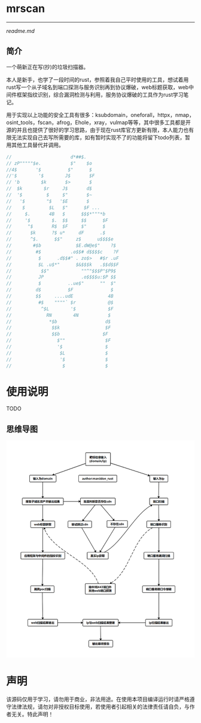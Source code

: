 # mrscan



****
*readme.md*

## 简介
一个萌新正在写(抄)的垃圾扫描器。


本人是新手，也学了一段时间的rust，参照着我自己平时使用的工具，想试着用rust写一个从子域名到端口探测与服务识别再到协议爆破，web标题获取，web中间件框架指纹识别，综合漏洞检测与利用，服务协议爆破的工具作为rust学习笔记。

用于实现以上功能的安全工具有很多：ksubdomain，oneforall，httpx，nmap，osint_tools，fscan，afrog，Ehole，xray，vulmap等等，其中很多工具都是开源的并且也提供了很好的学习思路，由于现在rust库官方更新有限，本人能力也有限无法实现自己去写所需要的库，如有暂时实现不了的功能将留下todo列表，暂用其他工具替代并调用。

``` rust
//                      d*##$.
// zP"""""$e.           $"    $o
//4$       '$          $"      $
//'$        '$        J$       $F
// 'b        $k       $>       $
//  $k        $r     J$       d$
//  '$         $     $"       $~
//   '$        "$   '$E       $
//    $         $L   $"      $F ...
//     $.       4B   $      $$$*"""*b
//     '$        $.  $$     $$      $F
//      "$       R$  $F     $"      $
//       $k      ?$ u*     dF      .$
//       ^$.      $$"     z$      u$$$$e
//        #$b             $E.dW@e$"    ?$
//         #$           .o$$# d$$$$c    ?F
//          $      .d$$#" . zo$>   #$r .uF
//          $L .u$*"      $&$$$k   .$$d$$F
//           $$"            ""^"$$$P"$P9$
//          JP              .o$$$$u:$P $$
//          $          ..ue$"      ""  $"
//         d$          $F              $
//         $$     ....udE             4B
//          #$    """"` $r            @$
//           ^$L        '$            $F
//             RN        4N           $
//              *$b                  d$
//               $$k                 $F
//               $$b                $F
//                 $""               $F
//                 '$                $
//                  $L               $
//                  '$               $
//                   $               $
```


# 使用说明
TODO

## 思维导图
![enter description here](./img/89caa8214f13fee6a80192d260a5aa8.png)

# 声明
该源码仅用于学习，请勿用于商业，非法用途。在使用本项目编译运行时请严格遵守法律法规，请勿对非授权目标使用，若使用者引起相关的法律责任请自负，与作者无关。特此声明！

